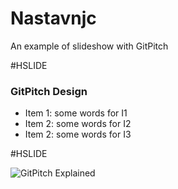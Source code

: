 # Nastavnjc 

An example of slideshow with GitPitch

#HSLIDE

### GitPitch Design

- Item 1: some words for I1
- Item 2: some words for I2
- Item 2: some words for I3

#HSLIDE

![GitPitch Explained](http://brunalab.org/wp-content/uploads/2014/08/blog-github.png)